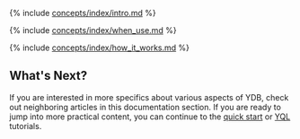 {% include [concepts/index/intro.md](_includes/index/intro.md) %}

{% include [concepts/index/when_use.md](_includes/index/when_use.md) %}

{% include [concepts/index/how_it_works.md](_includes/index/how_it_works.md) %}

## What's Next?

If you are interested in more specifics about various aspects of YDB, check out neighboring articles in this documentation section. If you are ready to jump into more practical content, you can continue to the [quick start](../quickstart.md) or [YQL](../dev/yql-tutorial/index.md) tutorials.